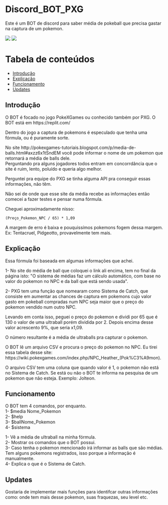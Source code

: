 # Discord_BOT_PXG
Este é um BOT de discord para saber média de pokeball que precisa gastar na captura de um pokemon.

<div>
<img src ="https://img.shields.io/badge/Python-3776AB?style=for-the-badge&logo=python&logoColor=white"/>
<img src ="https://img.shields.io/badge/Discord-7289DA?style=for-the-badge&logo=discord&logoColor=white"/>
</div>
  
Tabela de conteúdos
=================
<!--ts-->
   * [Introdução](#Introdução)
   * [Explicação](#Explicação)
   * [Funcionamento](#Funcionamento)
   * [Updates](#Updates)
<!--te-->
## Introdução
<p>O BOT é focado no jogo PokeXGames ou conhecido também por PXG. O BOT está em https://replit.com/</br>
<p>Dentro do jogo a captura de pokemons é especulado que tenha uma fórmula, ou é puramente sorte.</br>
<p>No site http://pokexgames-tutoriais.blogspot.com/p/media-de-balls.html#axzz6x1tSndEM você pode informar o nome de um pokemon que retornará a média de balls dele.</br>
Perguntando pra alguns jogadores todos entram em concorrdância que o site é ruim, lento, poluído e queria algo melhor.</br>
<p>Perguntei pra equipe do PXG se tinha alguma API pra conseguir essas informações, não têm.</br>
<p>Não sei de onde que esse site da média recebe as informações então comecei a fazer testes e pensar numa fórmula.</br>
<p>Cheguei aproximadamente nisso:</p>

```
(Preço_Pokemon_NPC / 65) * 1,09
```

<p>A margem de erro é baixa e pouquissímos pokemons fogem dessa margem. Ex: Tentacruel, Pidgeotto, provavelmente tem mais.</br>

## Explicação
Essa fórmula foi baseada em algumas informações que achei.</br>
<p>1- No site do média de ball que coloquei o link ali encima, tem no final da página isto: "O sistema de médias faz um cálculo automático, com base no valor do pokemon no NPC e da ball que está sendo usada".</br>
<p>2- PXG tem uma função que nomearam como Sistema de Catch, que consiste em aumentar as chances de captura em pokemons cujo valor gasto em pokeball compradas num NPC seja maior que o preço do pokemon vendido num outro NPC.</br>
<p>Levando em conta isso, peguei o preço do pokemon e dividi por 65 que é 130 o valor de uma ultraball porém dividida por 2. Depois encima desse valor acrescento 9%, que seria x1,09.</br>
<p>O número resultante é a média de ultraballs pra capturar o pokemon.</br>
<p>O BOT lê um arquivo CSV e procura o preço do pokemon no NPC. Eu tirei essa tabela desse site: https://wiki.pokexgames.com/index.php/NPC_Heather_(Pok%C3%A9mon).</br>
<p>O arquivo CSV tem uma coluna que quando valor é 1, o pokemon não está no Sistema de Catch. Se está ou não o BOT te informa na pesquisa de um pokemon que não esteja. Exemplo: Jolteon.

## Funcionamento
<p>O BOT tem 4 comandos, por enquanto.</br>
1- $media Nome_Pokemon</br>  
2- $help</br>
3- $ballNome_Pokemon</br>
4- $sistema</br>

1- Vê a média de ultraball na minha fórmula.</br>
2- Mostrar os comandos que o BOT possui.</br>
3- Caso tenha o pokemon mencionado irá informar as balls que são médias. Tem alguns pokemons registrados, isso porque a informação é manualmente.</br>
4- Explica o que é o Sistema de Catch.</br>
## Updates
Gostaria de implementar mais funções para identifcar outras informações como: onde tem mais desse pokemon, suas fraquezas, seu level etc.
